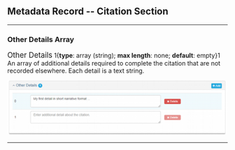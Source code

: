 ## Metadata Record -- Citation Section
---

### Other Details Array

<span class="md-panel" style="font-size: larger">Other Details</span> 1{**type**: array (string); **max length**: none; **default**: empty}1 An array of additional details required to complete the citation that are not recorded elsewhere. Each detail is a text string. 

![Other Details Panel](/assets/reference/edit-objects/citation/otherDetails.png)

---
